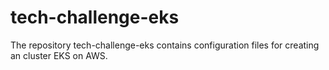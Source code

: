 # tech-challenge-eks
The repository tech-challenge-eks contains configuration files for creating an cluster EKS on AWS.


